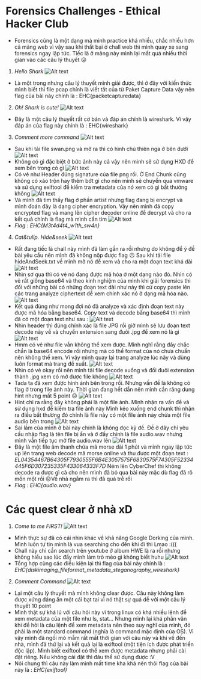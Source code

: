 # Forensics Challenges - Ethical Hacker Club
- Forensics cũng là một dạng mà mình practice khá nhiều, chắc nhiều hơn cả mảng web vì vậy sau khi thất bại ở chall web thì mình quay xe sang forensics ngay lập tức. Tiếc là ở mảng này mình lại mất quá nhiều thời gian vào các câu lý thuyết ☹ 

1.	*Hello Shark*
 ![Alt text](Image/image.png)
- Là một trong nhưng câu lý thuyết mình giải được, thì ở đây với kiến thức mình biết thì file pcap chính là viết tắt của từ Paket Capture Data vậy nên flag của bài này chính là : EHC{packetcapturedata}
2.	*Oh! Shark is cute!*
 ![Alt text](Image/image-1.png)
- Đây là một câu lý thuyết rất cơ bản và đáp án chính là wireshark. Vì vậy đáp án của flag này chính là : EHC{wireshark}
3.	*Comment more command*
 ![Alt text](Image/image-2.png)
- Sau khi tải file swan.png và mở ra thì có hình chú thiên nga ở bên dưới
![Alt text](Image/image-3.png)
- Không có gì đặc biệt ở bức ảnh này cả vậy nên mình sẽ sử dụng HXD để xem bên trong có gì
![Alt text](Image/image-4.png)
- Có vẻ như Header đúng signature của file png rồi. Ở End Chunk cũng không có xáo trộn hay thêm bớt gì cho nên mình sẽ chuyển qua vmware và sử dụng exiftool để kiểm tra metadata của nó xem có gì bất thường không
![Alt text](Image/image-5.png)
- Và mình đã tìm thấy flag ở phần artist nhưng flag đang bị encrypt và mình đoán đây là dạng cipher encryption. Vậy nên mình đã copy encrypted flag và mang lên cipher decoder online để decrypt và cho ra kết quả chính là flag mà mình cần tìm
 ![Alt text](Image/image-6.png)
- *Flag : EHC{M3t4d4t4_w1th_sw4n}*
4.	*Cat&tulip. Hide&seek*
 ![Alt text](Image/image-7.png)
- Rất đang tiếc là chall này mình đã làm gần ra rồi nhưng do không để ý đề bài yêu cầu nên mình đã không nộp được flag ☹
Sau khi tải file hideAndSeek.txt về mình mở nó để xem và cho ra một đoạn text khá dài
 ![Alt text](Image/image-8.png)
- Nhìn sơ qua thì có vẻ nó đang được mã hóa ở một dạng nào đó. Nhìn có vẻ rất giống base64 và theo kinh nghiệm của mình khi giải forensics thì đối với những bài có những đoạn text dài như này thì cứ copy paste lên các trang analyze ciphertext để xem chính xác nó ở dạng mã hóa nào.
 ![Alt text](Image/image-9.png)
- Kết quả đúng như mong đợi nó đã analyze và xác định đoạn text này được mã hóa bằng base64. Copy text và decode bằng base64 thì mình đã có một đoạn text như sau :
 ![Alt text](Image/image-10.png)
- Nhìn header thì đúng chính xác là file JPG rồi giờ mình sẽ lưu đoạn text decode này về và chuyển extension sang đuôi .jpg để xem nó là gì
 ![Alt text](Image/image-11.png)
- Hmm có vẻ như file vẫn không thể xem được. Mình nghĩ rằng đây chắc chắn là base64 encode rồi nhưng mà có thể format của nó chưa chuẩn nên không thể xem. Vì vậy mình quay lại trang analyze lúc nãy và dùng luôn format mà trang đề xuất.
 ![Alt text](Image/image-12.png)
- Nhìn có vẻ okay rồi nên mình tải file decode xuống và đổi đuôi extension thành .jpg xem có mở được file không
 ![Alt text](Image/image-13.png)
- Tada ta đã xem được hình ảnh bên trong rồi. Nhưng vấn đề là không có flag ở trong file ảnh này. Thời gian đang hết dần nên mình cắn răng dung hint nhưng mất 5 point ☹ 
 ![Alt text](Image/image-14.png)
- Hint chỉ ra rằng đây không phải là một file ảnh. Mình nhận ra vấn đề và sử dụng hxd để kiểm tra file ảnh này
Mình kéo xuống end chunk thì nhận ra điều bất thường đó chính là file này có một file ảnh này chứa một file audio bên trong
 ![Alt text](Image/image-15.png)
- Sai lầm của mình ở bài này chính là không đọc kỹ đề. Đề ở đây chỉ yêu cầu nhập flag là tên file bị ẩn và ở đấy chính là file audio.wav nhưng mình vẫn tiếp tục mở file audio.wav lên
 ![Alt text](Image/image-16.png)
- Đây là một file âm thanh chứa mã morse dài 1 phút và mình ngay lập tức up lên trang web decode mã morse online và thu được một đoạn text : *EL04354467B64305F7930555F6B4E3057575F6830575F74305F52334445F6D307235335F433064333F7D*
Ném lên CyberChef thì không decode ra được gì cả cho nên mình đã bỏ qua bài này mặc dù flag đã rõ mồn một rồi ☹Về nhà ngẫm ra thì đã quá trễ rồi
- *Flag : EHC{audio.wav}*
# Các quest clear ở nhà xD
1. *Come to me FIRST!*
![Alt text](Image/image-17.png)
- Mình thực sự đã có cái nhìn khác về khả năng Google Dorking của mình. Mình luôn tự tin mình là vua searching cho đến khi đi thi Lmao :(((
- Chall này chỉ cần search trên youtube ở album HWE là ra rồi nhưng không hiểu sao lúc đấy mình làm trò mèo gì không biết huhu
![Alt text](Image/image-18.png)
- Tổng hợp cùng các điều kiện lại thì flag của bài này chính là : *EHC{diskimaging_fileformat_metadata_steganography_wireshark}*
2. *Comment Command*
![Alt text](Image/image-19.png)
- Lại một câu lý thuyết mà mình không clear được. Câu này không làm được xứng đáng ăn một cái bạt tai vì nó thật sự quá dễ với một câu lý thuyết 10 point
- Mình thật sự khá lú với câu hỏi này vì trong linux có khá nhiều lệnh để xem metadata của một file như ls, stat... Nhưng mình lại khá phân vân khi đề hỏi là câu lệnh để xem metadata nên theo suy nghĩ của mình, đó phải là một standard command (nghĩa là command mặc định của OS). Vì vậy mình đã ngồi mò mẫm rất mất thời gian với câu này và khi về đến nhà, mình đã thử lại và kết quả lại là exiftool (một tiện ích được phát triển độc lập). Mình biết exiftool có thể xem được metadata nhưng phải cài đặt riêng. Nếu không cài đặt thì đâu thể sử dụng được :V
- Nói chung thì câu này làm mình mất time kha khá nên thôi flag của bài này là : *EHC{exiftool}*